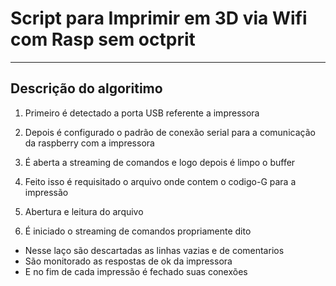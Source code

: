 # Script para Imprimir em 3D via  Wifi com Rasp sem octprit
___

## Descrição do algoritimo 

1. Primeiro é detectado a porta USB referente a impressora

2. Depois é configurado o padrão de conexão serial para a comunicação da raspberry com a impressora

3. É aberta a streaming de comandos e logo depois é limpo o buffer

4. Feito isso é requisitado o arquivo onde contem o codigo-G para a impressão

5. Abertura e leitura do arquivo

6. É iniciado o streaming de comandos propriamente dito
- Nesse laço são descartadas as linhas vazias e de comentarios
- São monitorado as respostas de ok da impressora
- E no fim de cada impressão é fechado suas conexões
